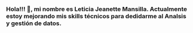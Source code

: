 ### Hola!!! 👋, mi nombre es Leticia Jeanette Mansilla. Actualmente estoy mejorando mis skills técnicos para dedidarme al Analsis y gestión de datos. 

<!--
**Jeanette22/Jeanette22** is a ✨ _special_ ✨ repository because its `README.md` (this file) appears on your GitHub profile.

Here are some ideas to get you started:

- 🔭 I’m currently working on a personal tourism consulting project. I also collaborate in the Ide project, georeferencing maps, using Postgre and Qgis
- 🌱 I’m currently learning developer, data analytics, data engineering, , data science, machine learning,
- 👯 I’m looking to collaborate on development projects with python, database management, data analysis, data science, with the aim of improving my training.
- 🤔 I’m looking for help with mentoring services to work in the sector, organize my self-taught knowledge, and start working in a company
- 📫 Contact: 

-->

